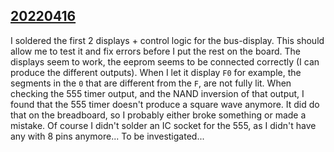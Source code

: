## [20220416](20220416)
I soldered the first 2 displays + control logic for the bus-display.
This should allow me to test it and fix errors before I put the rest on the board.
The displays seem to work, the eeprom seems to be connected correctly (I can produce the different outputs).
When I let it display `F0` for example, the segments in the `0` that are different from the `F`, are not fully lit.
When checking the 555 timer output, and the NAND inversion of that output,
I found that the 555 timer doesn't produce a square wave anymore. It did do that on the breadboard,
so I probably either broke something or made a mistake.
Of course I didn't solder an IC socket for the 555, as I didn't have any with 8 pins anymore...
To be investigated...

